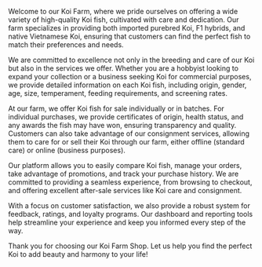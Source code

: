 Welcome to our Koi Farm, where we pride ourselves on offering a wide variety of high-quality Koi fish, cultivated with care and dedication. Our farm specializes in providing both imported purebred Koi, F1 hybrids, and native Vietnamese Koi, ensuring that customers can find the perfect fish to match their preferences and needs.

We are committed to excellence not only in the breeding and care of our Koi but also in the services we offer. Whether you are a hobbyist looking to expand your collection or a business seeking Koi for commercial purposes, we provide detailed information on each Koi fish, including origin, gender, age, size, temperament, feeding requirements, and screening rates.

At our farm, we offer Koi fish for sale individually or in batches. For individual purchases, we provide certificates of origin, health status, and any awards the fish may have won, ensuring transparency and quality. Customers can also take advantage of our consignment services, allowing them to care for or sell their Koi through our farm, either offline (standard care) or online (business purposes).

Our platform allows you to easily compare Koi fish, manage your orders, take advantage of promotions, and track your purchase history. We are committed to providing a seamless experience, from browsing to checkout, and offering excellent after-sale services like Koi care and consignment.

With a focus on customer satisfaction, we also provide a robust system for feedback, ratings, and loyalty programs. Our dashboard and reporting tools help streamline your experience and keep you informed every step of the way.

Thank you for choosing our Koi Farm Shop. Let us help you find the perfect Koi to add beauty and harmony to your life!
